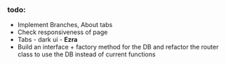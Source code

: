 ### todo:
* Implement Branches, About tabs
* Check responsiveness of page
* Tabs - dark ui - **Ezra**
* Build an interface + factory method for the DB and refactor the router class to use the DB instead of current functions